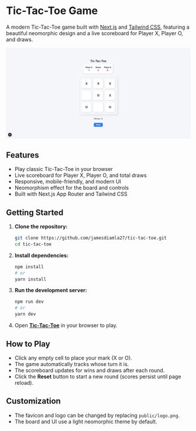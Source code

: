 # Tic-Tac-Toe Game

A modern Tic-Tac-Toe game built with [Next.js](https://nextjs.org/) and [Tailwind CSS](https://tailwindcss.com/), featuring a beautiful neomorphic design and a live scoreboard for Player X, Player O, and draws.

![Screenshot](public/screenshot.png)

## Features

- Play classic Tic-Tac-Toe in your browser
- Live scoreboard for Player X, Player O, and total draws
- Responsive, mobile-friendly, and modern UI
- Neomorphism effect for the board and controls
- Built with Next.js App Router and Tailwind CSS

## Getting Started

1. **Clone the repository:**
   ```bash
   git clone https://github.com/jamesdiamla27/tic-tac-toe.git
   cd tic-tac-toe
   ```
2. **Install dependencies:**
   ```bash
   npm install
   # or
   yarn install
   ```
3. **Run the development server:**
   ```bash
   npm run dev
   # or
   yarn dev
   ```
4. Open [**Tic-Tac-Toe**](https://tic-tac-toe-diamla.vercel.app) in your browser to play.

## How to Play
- Click any empty cell to place your mark (X or O).
- The game automatically tracks whose turn it is.
- The scoreboard updates for wins and draws after each round.
- Click the **Reset** button to start a new round (scores persist until page reload).

## Customization
- The favicon and logo can be changed by replacing `public/logo.png`.
- The board and UI use a light neomorphic theme by default.
